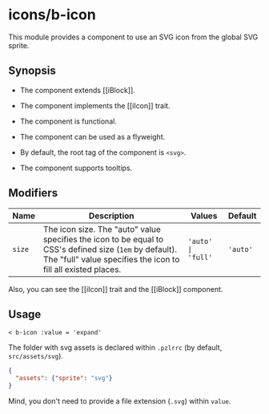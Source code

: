 # icons/b-icon

This module provides a component to use an SVG icon from the global SVG sprite.

## Synopsis

* The component extends [[iBlock]].

* The component implements the [[iIcon]] trait.

* The component is functional.

* The component can be used as a flyweight.

* By default, the root tag of the component is `<svg>`.

* The component supports tooltips.

## Modifiers

| Name   | Description                                                                                                                                                              | Values             | Default  |
| ------ | ------------------------------------------------------------------------------------------------------------------------------------------------------------------------ | ------------------ | -------- |
| `size` | The icon size. The "auto" value specifies the icon to be equal to CSS's defined size (`1em` by default). The "full" value specifies the icon to fill all existed places. | `'auto' \| 'full'` | `'auto'` |

Also, you can see the [[iIcon]] trait and the [[iBlock]] component.

## Usage

```
< b-icon :value = 'expand'
```

The folder with svg assets is declared within `.pzlrrc` (by default, `src/assets/svg`).

```json
{
  "assets": {"sprite": "svg"}
}
```

Mind, you don't need to provide a file extension (`.svg`) within `value`.
